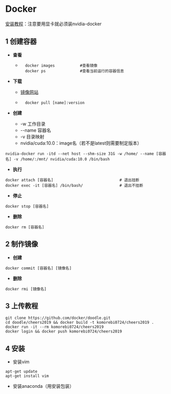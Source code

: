 # Docker

[安装教程](https://blog.csdn.net/BigData_Mining/article/details/99681168)：注意要用显卡就必须装nvidia-docker

## 1 创建容器

* **查看**

	* ```shell
		docker images			#查看镜像
		docker ps 				#查看当前运行的容器信息
		```

* **下载**

	* [镜像网站](https://hub.docker.com/search?q=&type=image)

	* ```shell
		docker pull [name]:version
		```

* **创建**
	* -w 工作目录
	* --name 容器名
	* -v 目录映射
	* nvidia/cuda:10.0：image名（若不是latest则需要制定版本）

```shell
nvidia-docker run -itd --net host --shm-size 31G -w /home/ --name [容器名] -v /home/:/mnt/ nvidia/cuda:10.0 /bin/bash
```

* **执行**

```shell
docker attach [容器名]								# 退出挂断
docker exec -it [容器名] /bin/bash/	            # 退出不挂断
```

* **停止**

```shell
docker stop [容器名]
```

* **删除**

```shell
docker rm [容器名]
```



## 2 制作镜像

* **创建**

```shell
docker commit [容器名] [镜像名]
```

* **删除**

```shell
docker rmi [镜像名]
```



## 3 上传教程

```shell
git clone https://github.com/docker/doodle.git
cd doodle/cheers2019 && docker build -t komorebi0724/cheers2019 .
docker run -it --rm komorebi0724/cheers2019
docker login && docker push komorebi0724/cheers2019
```



## 4 安装

* 安装vim

```shell
apt-get update
apt-get install vim
```

* 安装anaconda（用安装包装）

